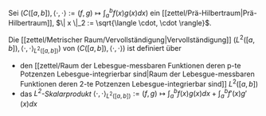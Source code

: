 Sei $(C([a, b]), \langle \cdot, \cdot \rangle := (f, g) \mapsto \int_a^b f(x)g(x) dx)$ ein [[zettel/Prä-Hilbertraum|Prä-Hilbertraum]], $\| x \|_2 := \sqrt{\langle \cdot, \cdot \rangle}$.

Die [[zettel/Metrischer Raum/Vervollständigung|Vervollständigung]] $(L^2([a, b]), \langle \cdot, \cdot \rangle_{L^2([a, b])})$ von $(C([a, b]), \langle \cdot, \cdot \rangle)$ ist definiert über
- den [[zettel/Raum der Lebesgue-messbaren Funktionen deren p-te Potzenzen Lebesgue-integrierbar sind|Raum der Lebesgue-messbaren Funktionen deren 2-te Potzenzen Lebesgue-integrierbar sind]] $L^2([a, b])$
- das *$L^2$-Skalarprodukt* $\langle \cdot, \cdot \rangle_{L^2([a, b])} := (f, g) \mapsto \int_a^b f(x)g(x) dx + \int_a^b f'(x)g'(x) dx$